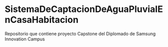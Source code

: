 # SistemaDeCaptacionDeAguaPluvialEnCasaHabitacion
 Repositorio que contiene proyecto Capstone del Diplomado de Samsung Innovation Campus

